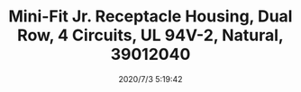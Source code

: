 ﻿---
layout: post 
title: Mini-Fit Jr. Receptacle Housing, Dual Row, 4 Circuits, UL 94V-2, Natural, 39012040
tags: 5557
categories: wire-harness
overview: Mini-Fit Jr. Receptacle Housing, Dual Row, 4 Circuits, UL 94V-2, Natural
series: 5557
part_number: 39012040
thumb_img: static/202007/405-thumb-20200703132007.jpg
image: static/202007/405-20200703132007.jpg
date: 2020/7/3 5:19:42
---



